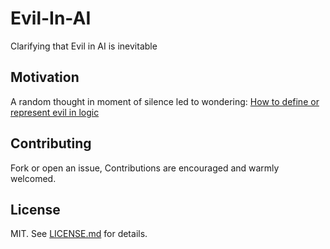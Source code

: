 # Evil-In-AI
Clarifying that Evil in AI is inevitable

## Motivation

A random thought in moment of silence led to wondering: [How to define or represent evil in logic][indexMoto]

## Contributing

Fork or open an issue, Contributions are encouraged and warmly welcomed.

## License

MIT. See [LICENSE.md][indexLicense] for details.


[indexMoto]: https://ai.stackexchange.com/questions/4054/how-to-define-or-represent-evil-in-logic
[indexLicense]: LICENSE.md
